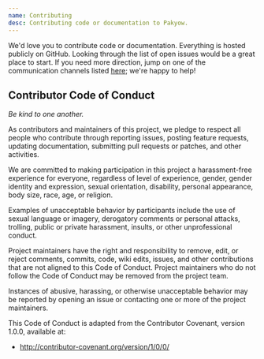 ```yaml
---
name: Contributing
desc: Contributing code or documentation to Pakyow.
---
```


We'd love you to contribute code or documentation. Everything is hosted publicly on
GitHub. Looking through the list of open issues would be a great place to start.
If you need more direction, jump on one of the communication channels listed
[here](/get-involved); we're happy to help!

## Contributor Code of Conduct

*Be kind to one another.*

As contributors and maintainers of this project, we pledge to respect all people who contribute through reporting issues, posting feature requests, updating documentation, submitting pull requests or patches, and other activities.

We are committed to making participation in this project a harassment-free experience for everyone, regardless of level of experience, gender, gender identity and expression, sexual orientation, disability, personal appearance, body size, race, age, or religion.

Examples of unacceptable behavior by participants include the use of sexual language or imagery, derogatory comments or personal attacks, trolling, public or private harassment, insults, or other unprofessional conduct.

Project maintainers have the right and responsibility to remove, edit, or reject comments, commits, code, wiki edits, issues, and other contributions that are not aligned to this Code of Conduct. Project maintainers who do not follow the Code of Conduct may be removed from the project team.

Instances of abusive, harassing, or otherwise unacceptable behavior may be reported by opening an issue or contacting one or more of the project maintainers.

This Code of Conduct is adapted from the Contributor Covenant, version 1.0.0, available at:

- http://contributor-covenant.org/version/1/0/0/
